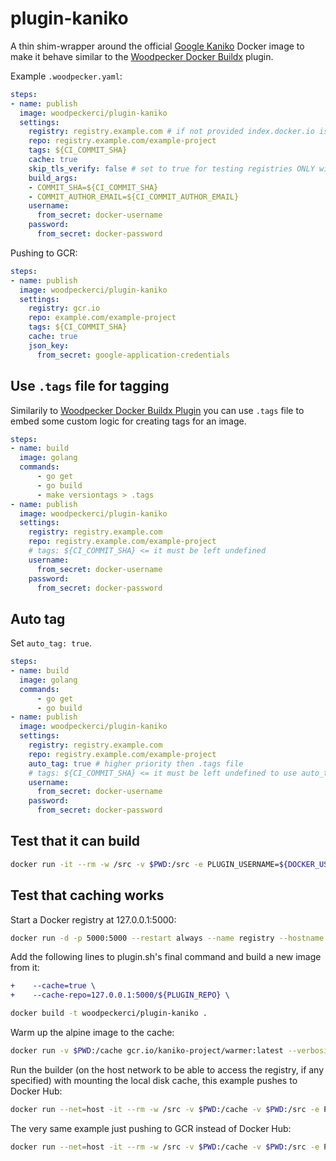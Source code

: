 # plugin-kaniko

A thin shim-wrapper around the official [Google Kaniko](https://cloud.google.com/blog/products/gcp/introducing-kaniko-build-container-images-in-kubernetes-and-google-container-builder-even-without-root-access) Docker image to make it behave similar to the [Woodpecker Docker Buildx](https://woodpecker-ci.org/plugins/Docker%20Buildx) plugin.

Example `.woodpecker.yaml`:

```yaml
steps:
- name: publish
  image: woodpeckerci/plugin-kaniko
  settings:
    registry: registry.example.com # if not provided index.docker.io is used
    repo: registry.example.com/example-project
    tags: ${CI_COMMIT_SHA}
    cache: true
    skip_tls_verify: false # set to true for testing registries ONLY with self-signed certs
    build_args:
    - COMMIT_SHA=${CI_COMMIT_SHA}
    - COMMIT_AUTHOR_EMAIL=${CI_COMMIT_AUTHOR_EMAIL}
    username:
      from_secret: docker-username
    password:
      from_secret: docker-password
```

Pushing to GCR:

```yaml
steps:
- name: publish
  image: woodpeckerci/plugin-kaniko
  settings:
    registry: gcr.io
    repo: example.com/example-project
    tags: ${CI_COMMIT_SHA}
    cache: true
    json_key:
      from_secret: google-application-credentials
```

## Use `.tags` file for tagging

Similarily to [Woodpecker Docker Buildx Plugin](https://woodpecker-ci.org/plugins/Docker%20Buildx)
you can use `.tags` file to embed some custom logic for creating tags for an image.

```yaml
steps:
- name: build
  image: golang
  commands:
      - go get
      - go build
      - make versiontags > .tags
- name: publish
  image: woodpeckerci/plugin-kaniko
  settings:
    registry: registry.example.com
    repo: registry.example.com/example-project
    # tags: ${CI_COMMIT_SHA} <= it must be left undefined
    username:
      from_secret: docker-username
    password:
      from_secret: docker-password
```

## Auto tag

Set `auto_tag: true`.

```yaml
steps:
- name: build
  image: golang
  commands:
      - go get
      - go build
- name: publish
  image: woodpeckerci/plugin-kaniko
  settings:
    registry: registry.example.com
    repo: registry.example.com/example-project
    auto_tag: true # higher priority then .tags file
    # tags: ${CI_COMMIT_SHA} <= it must be left undefined to use auto_tag
    username:
      from_secret: docker-username
    password:
      from_secret: docker-password
```

## Test that it can build

```bash
docker run -it --rm -w /src -v $PWD:/src -e PLUGIN_USERNAME=${DOCKER_USERNAME} -e PLUGIN_PASSWORD=${DOCKER_PASSWORD} -e PLUGIN_REPO=woodpeckerci/plugin-kaniko-test -e PLUGIN_TAGS=test -e PLUGIN_DOCKERFILE=Dockerfile.test woodpeckerci/plugin-kaniko
```

## Test that caching works

Start a Docker registry at 127.0.0.1:5000:

```bash
docker run -d -p 5000:5000 --restart always --name registry --hostname registry.local registry:2
```

Add the following lines to plugin.sh's final command and build a new image from it:

```diff
+    --cache=true \
+    --cache-repo=127.0.0.1:5000/${PLUGIN_REPO} \
```

```bash
docker build -t woodpeckerci/plugin-kaniko .
```


Warm up the alpine image to the cache:

```bash
docker run -v $PWD:/cache gcr.io/kaniko-project/warmer:latest --verbosity=debug --image=alpine:3.8
```


Run the builder (on the host network to be able to access the registry, if any specified) with mounting the local disk cache, this example pushes to Docker Hub:

```bash
docker run --net=host -it --rm -w /src -v $PWD:/cache -v $PWD:/src -e PLUGIN_USERNAME=${DOCKER_USERNAME} -e PLUGIN_PASSWORD=${DOCKER_PASSWORD} -e PLUGIN_REPO=woodpeckerci/plugin-kaniko-test -e PLUGIN_TAGS=test -e PLUGIN_DOCKERFILE=Dockerfile.test -e PLUGIN_CACHE=true woodpeckerci/plugin-kaniko
```

The very same example just pushing to GCR instead of Docker Hub:

```bash
docker run --net=host -it --rm -w /src -v $PWD:/cache -v $PWD:/src -e PLUGIN_REGISTRY=gcr.io -e PLUGIN_REPO=paas-dev1/kaniko-test -e PLUGIN_TAGS=test -e PLUGIN_DOCKERFILE=Dockerfile.test -e PLUGIN_CACHE=true -e PLUGIN_JSON_KEY="$(<$HOME/google-application-credentials.json)" woodpeckerci/plugin-kaniko
```
